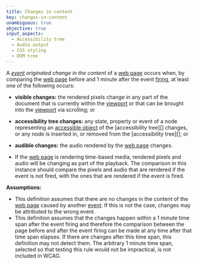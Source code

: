 ```yaml
---
title: Changes in content
key: changes-in-content
unambiguous: true
objective: true
input_aspects:
  - Accessibility tree
  - Audio output
  - CSS styling
  - DOM tree
---
```


A _[event][] originated change in the content_ of a [web page][] occurs when, by comparing the [web page][] before and 1 minute after the event [firing][], at least one of the following occurs:

- **visible changes:** the rendered pixels change in any part of the document that is currently within the [viewport][] or that can be brought into the [viewport][] via scrolling; or
- **accessibility tree changes:** any state, property or event of a node representing an [accessible object][] of the [accessibility tree][] changes, or any node is inserted in, or removed from the [accessibility tree][]; or
- **audible changes:** the audio rendered by the [web page][] changes.

- If the [web page][] is rendering time-based media, rendered pixels and audio will be changing as part of the playback. The comparison in this instance should compare the pixels and audio that are rendered if the event is not fired, with the ones that are rendered if the event is fired.

**Assumptions:**

- This definition assumes that there are no changes in the content of the [web page][] caused by another [event][]. If this is not the case, changes may be attributed to the wrong event.
- This definition assumes that the changes happen within a 1 minute time span after the event firing and therefore the comparison between the page before and after the event firing can be made at any time after that time span elapses. If there are changes after this time span, this definition may not detect them. The arbitrary 1 minute time span, selected so that testing this rule would not be impractical, is not included in WCAG. 

[accessible object]: https://www.w3.org/TR/accname-1.1/#dfn-accessible-object 'Definition of accessible object'
[accessibilitree tree]: https://www.w3.org/TR/accname-1.1/#dfn-accessibility-tree 'Definition of accessibility tree'
[event]: https://dom.spec.whatwg.org/#concept-event 'Definition of event'
[firing]: https://dom.spec.whatwg.org/#concept-event-fire 'Definition of event firing'
[viewport]: https://drafts.csswg.org/css2/visuren.html#viewport 'Definition of viewport'
[web page]: #web-page-html 'Definition of web page'
